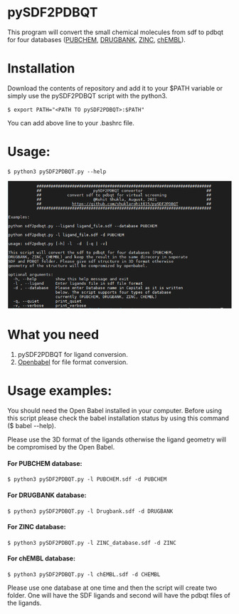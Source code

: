 # pySDF2PDBQT
This program will convert the small chemical molecules from sdf to pdbqt for four databases ([PUBCHEM](https://pubchem.ncbi.nlm.nih.gov/), [DRUGBANK](https://go.drugbank.com/), [ZINC](https://zinc.docking.org/), [chEMBL](https://www.ebi.ac.uk/chembl/)).

# Installation

Download the contents of repository and add it to your $PATH variable or simply use the pySDF2PDBQT script with the python3.

    $ export PATH="<PATH TO pySDF2PDBQT>:$PATH"

You can add above line to your .bashrc file.


# Usage:
    $ python3 pySDF2PDBQT.py --help

![Screenshot](pySDF2pdbqt_usage.png)

# What you need
1. pySDF2PDBQT for ligand conversion.
2. [Openbabel](http://openbabel.org/wiki/Main_Page) for file format conversion.

# Usage examples:
You should need the Open Babel installed in your computer. Before using this script please check the babel installation status by using this command ($ babel --help).

Please use the 3D format of the ligands otherwise the ligand geometry will be compromised by the Open Babel.

<h4> For PUBCHEM database: </h4>

    $ python3 pySDF2PDBQT.py -l PUBCHEM.sdf -d PUBCHEM

<h4> For DRUGBANK database: </h4>

    $ python3 pySDF2PDBQT.py -l Drugbank.sdf -d DRUGBANK

<h4> For ZINC database: </h4>

    $ python3 pySDF2PDBQT.py -l ZINC_database.sdf -d ZINC

<h4> For chEMBL database: </h4>

    $ python3 pySDF2PDBQT.py -l chEMBL.sdf -d CHEMBL

Please use one database at one time and then the script will create two folder. One will have the SDF ligands and second will have the pdbqt files of the ligands.


